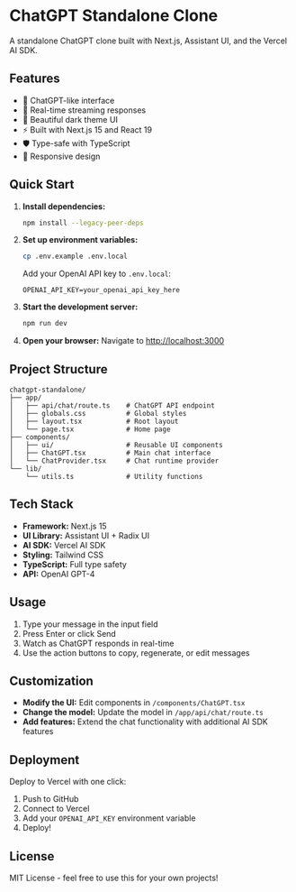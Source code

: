 # ChatGPT Standalone Clone

A standalone ChatGPT clone built with Next.js, Assistant UI, and the Vercel AI SDK.

## Features

- 🤖 ChatGPT-like interface
- 💬 Real-time streaming responses
- 🎨 Beautiful dark theme UI
- ⚡ Built with Next.js 15 and React 19
- 🛡️ Type-safe with TypeScript
- 📱 Responsive design

## Quick Start

1. **Install dependencies:**
   ```bash
   npm install --legacy-peer-deps
   ```

2. **Set up environment variables:**
   ```bash
   cp .env.example .env.local
   ```
   
   Add your OpenAI API key to `.env.local`:
   ```
   OPENAI_API_KEY=your_openai_api_key_here
   ```

3. **Start the development server:**
   ```bash
   npm run dev
   ```

4. **Open your browser:**
   Navigate to [http://localhost:3000](http://localhost:3000)

## Project Structure

```
chatgpt-standalone/
├── app/
│   ├── api/chat/route.ts    # ChatGPT API endpoint
│   ├── globals.css          # Global styles
│   ├── layout.tsx           # Root layout
│   └── page.tsx             # Home page
├── components/
│   ├── ui/                  # Reusable UI components
│   ├── ChatGPT.tsx          # Main chat interface
│   └── ChatProvider.tsx     # Chat runtime provider
└── lib/
    └── utils.ts             # Utility functions
```

## Tech Stack

- **Framework:** Next.js 15
- **UI Library:** Assistant UI + Radix UI
- **AI SDK:** Vercel AI SDK
- **Styling:** Tailwind CSS
- **TypeScript:** Full type safety
- **API:** OpenAI GPT-4

## Usage

1. Type your message in the input field
2. Press Enter or click Send
3. Watch as ChatGPT responds in real-time
4. Use the action buttons to copy, regenerate, or edit messages

## Customization

- **Modify the UI:** Edit components in `/components/ChatGPT.tsx`
- **Change the model:** Update the model in `/app/api/chat/route.ts`
- **Add features:** Extend the chat functionality with additional AI SDK features

## Deployment

Deploy to Vercel with one click:

1. Push to GitHub
2. Connect to Vercel
3. Add your `OPENAI_API_KEY` environment variable
4. Deploy!

## License

MIT License - feel free to use this for your own projects!